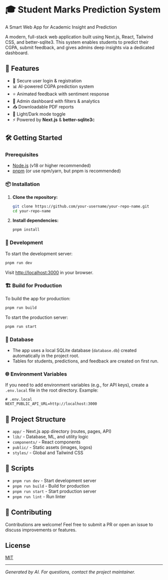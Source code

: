 # 🎓 Student Marks Prediction System

A Smart Web App for Academic Insight and Prediction

A modern, full-stack web application built using Next.js, React, Tailwind CSS, and better-sqlite3. This system enables students to predict their CGPA, submit feedback, and gives admins deep insights via a dedicated dashboard.

## 🚀 Features
- 🔐 Secure user login & registration  
- 📊 AI-powered CGPA prediction system  
- ⭐ Animated feedback with sentiment response  
- 📁 Admin dashboard with filters & analytics  
- 📥 Downloadable PDF reports  
- 🌙 Light/Dark mode toggle  
- ⚡ Powered by **Next.js** & **better-sqlite3**c

## 🛠️ Getting Started

### Prerequisites
- [Node.js](https://nodejs.org/) (v18 or higher recommended)
- [pnpm](https://pnpm.io/) (or use npm/yarn, but pnpm is recommended)

### 📦 Installation
1. **Clone the repository:**
   ```bash
   git clone https://github.com/your-username/your-repo-name.git
   cd your-repo-name
   ```
2. **Install dependencies:**
   ```bash
   pnpm install
   ```

### 🔧 Development
To start the development server:
```bash
pnpm run dev
```
Visit [http://localhost:3000](http://localhost:3000) in your browser.

### 🏗️ Build for Production
To build the app for production:
```bash
pnpm run build
```
To start the production server:
```bash
pnpm run start
```

### 🧬 Database
- The app uses a local SQLite database (`database.db`) created automatically in the project root.
- Tables for students, predictions, and feedback are created on first run.

### 🌐 Environment Variables
If you need to add environment variables (e.g., for API keys), create a `.env.local` file in the root directory. Example:
```
# .env.local
NEXT_PUBLIC_API_URL=http://localhost:3000
```

## 🧾 Project Structure
- `app/` - Next.js app directory (routes, pages, API)
- `lib/` - Database, ML, and utility logic
- `components/` - React components
- `public/` - Static assets (images, logos)
- `styles/` - Global and Tailwind CSS

## 📜 Scripts
- `pnpm run dev` - Start development server
- `pnpm run build` - Build for production
- `pnpm run start` - Start production server
- `pnpm run lint` - Run linter

## 🤝 Contributing
Contributions are welcome!
Feel free to submit a PR or open an issue to discuss improvements or features.

## License
[MIT](LICENSE)

---

*Generated by AI. For questions, contact the project maintainer.* 
